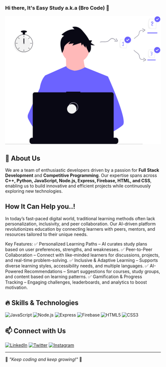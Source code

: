 ### Hi there, It's **Easy Study** a.k.a (Bro Code) 👋

![Simple GitHub Banner](https://raw.githubusercontent.com/WebMonk1008/E4si/main/undraw_dev-productivity_5wps.svg)


## 🚀 About Us
We are a team of enthusiastic developers driven by a passion for **Full Stack Development** and **Competitive Programming**. Our expertise spans across **C++, Python, JavaScript, Node.js, Express, Firebase, HTML, and CSS**, enabling us to build innovative and efficient projects while continuously exploring new technologies. 

## How It Can Help you..!
In today’s fast-paced digital world, traditional learning methods often lack personalization, inclusivity, and peer collaboration. Our AI-driven platform revolutionizes education by connecting learners with peers, mentors, and resources tailored to their unique needs.

Key Features:
✅ Personalized Learning Paths – AI curates study plans based on user preferences, strengths, and weaknesses.
✅ Peer-to-Peer Collaboration – Connect with like-minded learners for discussions, projects, and real-time problem-solving.
✅ Inclusive & Adaptive Learning – Supports diverse learning styles, accessibility needs, and multiple languages.
✅ AI-Powered Recommendations – Smart suggestions for courses, study groups, and content based on learning patterns.
✅ Gamification & Progress Tracking – Engaging challenges, leaderboards, and analytics to boost motivation.

## 🔥 Skills & Technologies

![JavaScript](https://img.shields.io/badge/-JavaScript-F7DF1E?style=for-the-badge&logo=javascript&logoColor=black)
![Node.js](https://img.shields.io/badge/-Node.js-339933?style=for-the-badge&logo=node.js&logoColor=white)
![Express](https://img.shields.io/badge/-Express.js-000000?style=for-the-badge&logo=express&logoColor=white)
![Firebase](https://img.shields.io/badge/-Firebase-FFCA28?style=for-the-badge&logo=firebase&logoColor=black)
![HTML5](https://img.shields.io/badge/-HTML5-E34F26?style=for-the-badge&logo=html5&logoColor=white)
![CSS3](https://img.shields.io/badge/-CSS3-1572B6?style=for-the-badge&logo=css3&logoColor=white)

## 📫 Connect with Us

[![LinkedIn](https://img.shields.io/badge/-LinkedIn-0077B5?style=for-the-badge&logo=linkedin&logoColor=white)](https://linkedin.com/in/your-linkedin)
[![Twitter](https://img.shields.io/badge/-Twitter-1DA1F2?style=for-the-badge&logo=twitter&logoColor=white)](https://twitter.com/your-twitter)
[![Instagram](https://img.shields.io/badge/-Instagram-E4405F?style=for-the-badge&logo=instagram&logoColor=white)](https://instagram.com/your-instagram)

---
🎯 _"Keep coding and keep growing!"_ 🚀
